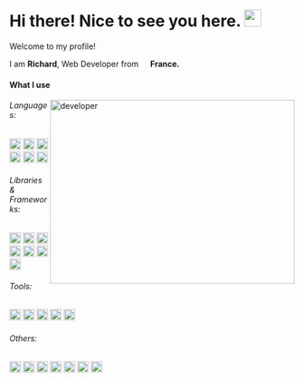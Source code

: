 <h1>Hi there! Nice to see you here. <img src="https://emojis.slackmojis.com/emojis/images/1531849430/4246/blob-sunglasses.gif?1531849430" width="30"/>  </h1>
<p>Welcome to my profile!</p>
<div>
  <p>I am <b>Richard</b>, Web Developer from <img src="https://cdn-icons-png.flaticon.com/512/197/197560.png" width="13" /> <b>France.</b></p>
  <h4>What I use</h4>
  <img align="right" alt="developer" src="https://media.giphy.com/media/dWesBcTLavkZuG35MI/giphy.gif" width="432" height="324" />
  <h6>Languages:</h6>
  <div>
    <img alt="logo-htm5" src="https://img.shields.io/badge/-HTML5-E34F26?logo=html5&logoColor=white&style=flat" height="20" />
    <img alt="logo-css3" src="https://img.shields.io/badge/-CSS3-1572B6?logo=css3&logoColor=white&style=flat" height="20" />
    <img alt="logo-sass" src="https://img.shields.io/badge/-Sass-CC6699?logo=sass&logoColor=white&style=flat" height="20" />
    <img alt="logo-javascript" src="https://img.shields.io/badge/-JavaScript-F7DF1E?logo=javascript&logoColor=white&style=flat" height="20" />
    <img alt="logo-typescript" src="https://img.shields.io/badge/-TypeScript-3178C6?logo=typescript&logoColor=white&style=flatw" height="20" />
    <img alt="logo-php" src="https://img.shields.io/badge/-PHP-777BB4?logo=php&logoColor=white&style=flat" height="20" />
  </div>
  <h6>Libraries & Frameworks:</h6>
  <div>
    <img alt="logo-react" src="https://img.shields.io/badge/-React-45b8d8?logo=react&logoColor=white&style=flat" height="20" />
    <img alt="logo-redux" src="https://img.shields.io/badge/-Redux-764ABC?logo=redux&logoColor=white&style=flat" height="20" />
    <img alt="logo-react-router" src="https://img.shields.io/badge/-React%20Router-CA4245?logo=reactrouter&logoColor=white&style=flat" height="20" />
    <img alt="logo-tailwindcss" src="https://img.shields.io/badge/-Tailwind%20CSS-06B6D4?logo=tailwindcss&logoColor=white&style=flat" height="20" />
    <img alt="logo-nextjs" src="https://img.shields.io/badge/-Next.js-black?logo=nextdotjs&logoColor=white&style=flat" height="20" />
    <img alt="logo-symfony" src="https://img.shields.io/badge/-Symfony-black?logo=symfony&logoColor=white&style=flat" height="20" />
    <img alt="logo-laravel" src="https://img.shields.io/badge/-Laravel-FF2D20?logo=laravel&logoColor=white&style=flat" height="20" />
  </div>
</div>
 <h6>Tools:</h6>
  <div>
    <img alt="logo-vite" src="https://img.shields.io/badge/-Vite-646CFF?logo=vite&logoColor=ffdd00&style=flat" height="20" />
    <img alt="logo-postcss" src="https://img.shields.io/badge/-PostCSS-DD3A0A?logo=postcss&logoColor=white&style=flat" height="20" />
    <img alt="logo-eslint" src="https://img.shields.io/badge/-ESLint-4B32C3?logo=eslint&logoColor=white&style=flat" height="20" />
    <img alt="logo-npm" src="https://img.shields.io/badge/-NPM-CB3837?logo=npm&logoColor=white&style=flat" height="20" />
    <img alt="logo-composer" src="https://img.shields.io/badge/-Composer-885630?logo=composer&logoColor=white&style=flat" height="20" />
  </div>
  <h6>Others:</h6>
  <div>
    <img alt="logo-bash" src="https://img.shields.io/badge/-Bash-black?logo=gnubash&logoColor=white&style=flat" height="20" />
    <img alt="logo-vscode" src="https://img.shields.io/badge/-VS%20Code-007ACC?logo=visualstudiocode&logoColor=white&style=flat" height="20" />
    <img alt="logo-git" src="https://img.shields.io/badge/-Git-F05032?logo=git&logoColor=white&style=flat" height="20" />
    <img alt="logo-github" src="https://img.shields.io/badge/-GitHub-black?logo=github&logoColor=white&style=flat" height="20" />
    <img alt="logo-mysql" src="https://img.shields.io/badge/-MySQL-4479A1?logo=mysql&logoColor=white&style=flat" height="20" />
    <img alt="logo-mariadb" src="https://img.shields.io/badge/-MariaDB-003545?logo=mariadbfoundation&logoColor=white&style=flat" height="20" />
    <img alt="logo-mongodb" src="https://img.shields.io/badge/-MongoDB-47A248?logo=mongodb&logoColor=white&style=flat" height="20" />
  </div>
</div>